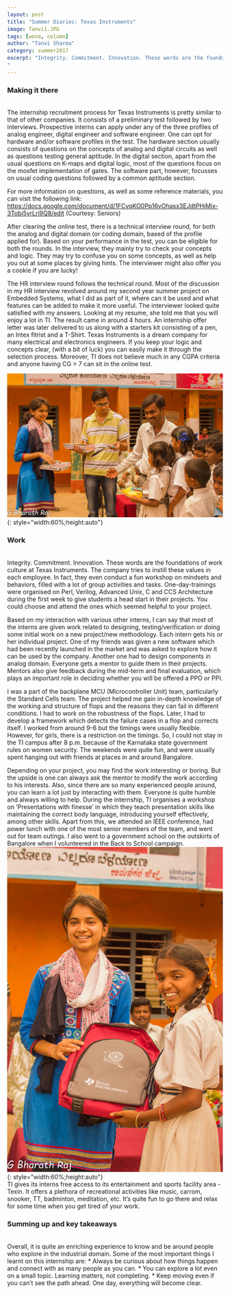 ```yaml
---
layout: post
title: "Summer Diaries: Texas Instruments"
image: Tanvi1.JPG
tags: [wona, column]
author: "Tanvi Sharma"
category: summer2017 
excerpt: "Integrity. Commitment. Innovation. These words are the foundations of work culture at Texas Instruments. The company tries to instill these values in each employee. In fact, they even conduct a fun workshop on mindsets and behaviors, filled with a lot of group activities and tasks.
"
---
```


### Making it there 
<br>
The internship recruitment process for Texas Instruments is pretty similar to that of other companies. It consists of a preliminary test followed by two interviews. Prospective interns can apply under any of the three profiles of analog engineer, digital engineer and software engineer. One can opt for hardware and/or software profiles in the test. The hardware section usually consists of questions on the concepts of analog and digital circuits as well as questions testing general aptitude. In the digital section, apart from the usual questions on K-maps and digital logic, most of the questions focus on the mosfet implementation of gates. The software part, however, focusses on usual coding questions followed by a common aptitude section. 

For more information​ on questions, as well as some reference materials, you can visit the following link: https://docs.google.com/document/d/1FCvqKO0Pp16vOhasx3EJdtPHiMix-3Tobi5yrLri9Q8/edit
(Courtesy: Seniors)

After clearing the online test, there is a technical interview round, for both the analog and digital domain (or coding domain, based of the profile applied for). Based on your performance in the test, you can be eligible for both the rounds. In the interview, they mainly try to check your concepts and logic. They may try to confuse you on some concepts, as well as help you out at some places by giving hints. The interviewer might also offer you a cookie if you are lucky!

The HR interview round follows the technical round. Most of the discussion in my HR interview revolved around my second year summer project on Embedded Systems, what I did as part of it, where can it be used and what features can be added to make it more useful. The interviewer looked quite satisfied with my answers. Looking at my resume, she told me that you will enjoy a lot in TI.
The result came in around 4 hours. An internship offer letter was later delivered to us along with a starters kit consisting of a pen, an Intex fitrist and a T-Shirt.
Texas Instruments is a dream company for many electrical and electronics engineers. If you keep your logic and concepts clear, (with a bit of luck) you can easily make it through the selection process. Moreover, TI does not believe much in any CGPA criteria and anyone having CG > 7 can sit in the online test.

![pic2](/images/posts/Tanvi2.JPG){: style="width:60%;height:auto"}

### Work
<br>
Integrity. Commitment. Innovation.
These words are the foundations of work culture at Texas Instruments. The company tries to instill these values in each employee. In fact, they even conduct a fun workshop on mindsets and behaviors, filled with a lot of group activities and tasks. One-day-trainings were organised on Perl, Verilog, Advanced Unix, C and CCS Architecture during the first week to give students a head start in their projects. You could choose and attend the ones which seemed helpful to your project.

Based on my interaction with various other interns, I can say that most of the interns are given work related to designing, testing/verification or doing some initial work on a new project/new methodology. Each intern gets his or her individual project.
One of my friends was given a new software which had been recently launched in the market and was asked to explore how it can be used by the company. Another one had to design components in analog domain. Everyone gets a mentor to guide them in their projects. Mentors also give feedback during the mid-term and final evaluation, which plays an important role in deciding whether you will be offered a PPO or PPI.

I was a part of the backplane MCU (Microcontroller Unit) team, particularly the Standard Cells team. The project helped me gain in-depth knowledge of the working and structure of flops and the reasons they can fail in different conditions. I had to work on the robustness of the flops. Later, I had to develop a framework which detects the failure cases in a flop and corrects itself. I worked from around 9-6 but the timings were usually flexible. However, for girls, there is a restriction on the timings. So, I could not stay in the TI campus after 8 p.m. because of the Karnataka state government rules on women security. The weekends were quite fun, and were usually spent hanging out with friends at places in and around Bangalore.

Depending on your project, you may find the work interesting or boring. But the upside is one can always ask the mentor to modify the work according to his interests. Also, since there are so many experienced people around, you can learn a lot just by interacting with them. Everyone is quite humble and always willing to help.
During the internship, TI organises a workshop on ‘Presentations with finesse’ in which they teach presentation skills like maintaining the correct body language, introducing yourself effectively, among other skills. Apart from this, we attended an IEEE conference, had power lunch with one of the most senior members of the team, and went out for team outings. I also went to a government school on the outskirts of Bangalore when I volunteered in the Back to School campaign.
<br>
![pic3](/images/posts/Tanvi3.JPG){: style="width:60%;height:auto"}
<br>
TI gives its interns free access to its entertainment and sports facility area - Texin. It offers a plethora of recreational activities like music, carrom, snooker, TT, badminton, meditation, etc. It’s quite fun to go there and relax for some time when you get tired of your work.

### Summing up and key takeaways

<br>
Overall, it is quite an enriching experience to know and be around people who explore in the industrial domain. Some of the most important things I learnt on this internship are:
* Always be curious about how things happen and connect with as many people as you can.
* You can explore a lot even on a small topic. Learning matters, not completing.
* Keep moving even if you can’t see the path ahead. One day, everything will become clear.


